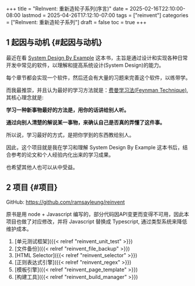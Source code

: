 +++
title = "ReInvent: 重新造轮子系列(序言)"
date = 2025-02-16T22:10:00-08:00
lastmod = 2025-04-26T17:12:10-07:00
tags = ["reinvent"]
categories = ["ReInvent: 重新造轮子系列"]
draft = false
toc = true
+++

## <span class="section-num">1</span> 起因与动机 {#起因与动机}

最近在看 [System Design By Example](https://third-bit.com/sdxjs/unit-test/) 这本书，主旨是通过设计和实现各种日常开发中常见的软件，以理解和提高系统设计(System Design)的能力。

每个章节都会实现一个软件，然后还会有大量的习题来完善这个软件，以练带学。

而我最推崇，并且认为最好的学习方法就是：[费曼学习法(Feynman Technique)](https://ramsayleung.github.io/zh/post/2022/feynman_technique/), 其核心理念就是:

**学习一种新事物最好的方法是，用你的话讲给别人听。**

**通过向别人清楚的解说某一事物，来确认自己是否真的弄懂了这件事。**

所以说，学习最好的方式，是把你学到的东西教给别人。

因此，这个项目就是我在学习和理解 System Design By Example 这本书后，结合参考的论文和个人经验内化出来的学习成果。

也希望其他人也可以从中受益。


## <span class="section-num">2</span> 项目 {#项目}

GitHub: <https://github.com/ramsayleung/reinvent>

原书是用 node + Javascript 编写的，部分代码因API变更而变得不可用，因此本项目也做了对应修改，并将 Javascript 替换成 Typescript, 通过类型系统来降低维护成本。

1.  [单元测试框架]({{< relref "reinvent_unit_test" >}})
2.  [文件备份]({{< relref "reinvent_file_backup" >}})
3.  [HTML Selector]({{< relref "reinvent_selector" >}})
4.  [正则表达式引擎]({{< relref "reinvent_regex" >}})
5.  [模板引擎]({{< relref "reinvent_page_template" >}})
6.  [构建工具]({{< relref "reinvent_build_manager" >}})

